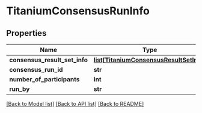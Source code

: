 # TitaniumConsensusRunInfo


## Properties
Name | Type | Description | Notes
------------ | ------------- | ------------- | -------------
**consensus_result_set_info** | [**list[TitaniumConsensusResultSetInfo]**](TitaniumConsensusResultSetInfo.md) |  | [optional] 
**consensus_run_id** | **str** |  | [optional] 
**number_of_participants** | **int** |  | [optional] 
**run_by** | **str** |  | [optional] 

[[Back to Model list]](../README.md#documentation-for-models) [[Back to API list]](../README.md#documentation-for-api-endpoints) [[Back to README]](../README.md)



